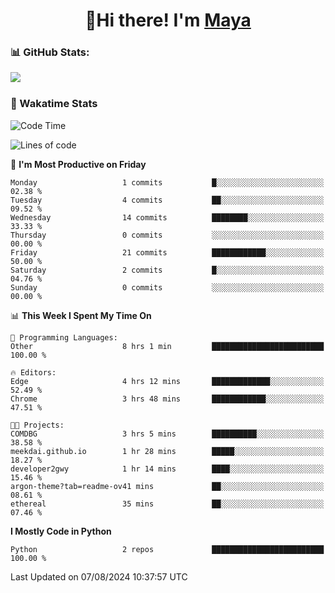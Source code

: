  <h1 align="center">👋Hi there! I'm <a href="https://liumyblog.cn">Maya</a></h1>

### 📊 GitHub Stats:
<p href="https://github.com/anuraghazra/github-readme-stats">
<img align="left" src="https://github-readme-stats.vercel.app/api?username=liumy-lay&show_icons=true&title_color=ffffff&icon_color=ffffff&text_color=ffffff&bg_color=D80835&hide_title=true" />
</p>
<br clear="left"/>

### 🚀 Wakatime Stats
<!--START_SECTION:waka-->
![Code Time](http://img.shields.io/badge/Code%20Time-80%20hrs%2057%20mins-blue)

![Lines of code](https://img.shields.io/badge/From%20Hello%20World%20I%27ve%20Written-0%20lines%20of%20code-blue)

📅 **I'm Most Productive on Friday** 

```text
Monday                   1 commits           █░░░░░░░░░░░░░░░░░░░░░░░░   02.38 % 
Tuesday                  4 commits           ██░░░░░░░░░░░░░░░░░░░░░░░   09.52 % 
Wednesday                14 commits          ████████░░░░░░░░░░░░░░░░░   33.33 % 
Thursday                 0 commits           ░░░░░░░░░░░░░░░░░░░░░░░░░   00.00 % 
Friday                   21 commits          ████████████░░░░░░░░░░░░░   50.00 % 
Saturday                 2 commits           █░░░░░░░░░░░░░░░░░░░░░░░░   04.76 % 
Sunday                   0 commits           ░░░░░░░░░░░░░░░░░░░░░░░░░   00.00 % 
```


📊 **This Week I Spent My Time On** 

```text
💬 Programming Languages: 
Other                    8 hrs 1 min         █████████████████████████   100.00 % 

🔥 Editors: 
Edge                     4 hrs 12 mins       █████████████░░░░░░░░░░░░   52.49 % 
Chrome                   3 hrs 48 mins       ████████████░░░░░░░░░░░░░   47.51 % 

🐱‍💻 Projects: 
COMDBG                   3 hrs 5 mins        ██████████░░░░░░░░░░░░░░░   38.58 % 
meekdai.github.io        1 hr 28 mins        █████░░░░░░░░░░░░░░░░░░░░   18.27 % 
developer2gwy            1 hr 14 mins        ████░░░░░░░░░░░░░░░░░░░░░   15.46 % 
argon-theme?tab=readme-ov41 mins             ██░░░░░░░░░░░░░░░░░░░░░░░   08.61 % 
ethereal                 35 mins             ██░░░░░░░░░░░░░░░░░░░░░░░   07.46 % 
```

**I Mostly Code in Python** 

```text
Python                   2 repos             █████████████████████████   100.00 % 
```




 Last Updated on 07/08/2024 10:37:57 UTC
<!--END_SECTION:waka-->

